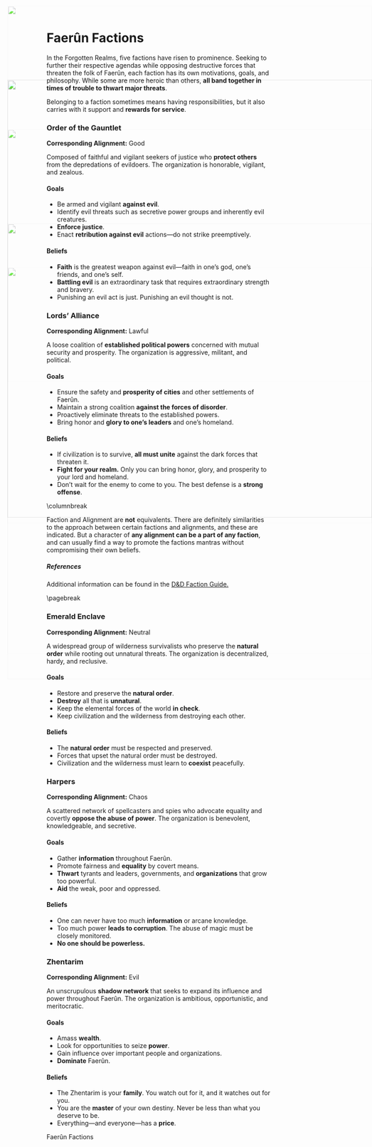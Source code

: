 # Faerûn Factions

In the Forgotten Realms, five factions have risen to prominence. Seeking to further their respective agendas while opposing destructive forces that threaten the folk of Faerûn, each faction has its own motivations, goals, and philosophy. While some are more heroic than others, **all band together in times of trouble to thwart major threats**.

Belonging to a faction sometimes means having responsibilities, but it also carries with it support and **rewards for service**.

### Order of the Gauntlet

<img src='https://www.gmbinder.com/images/uqqmbSb.png' style='position:absolute;top:282px;right:0px;width:820px; mix-blend-mode:multiply;filter:brightness(120%)saturate(120%)opacity(95%);transform:scaleX(1)scaleY(1.2);' />
 
**Corresponding Alignment:** Good

Composed of faithful and vigilant seekers of justice who **protect others** from the depredations of evildoers. The organization is honorable, vigilant, and zealous.

#### Goals
* Be armed and vigilant **against evil**.
* Identify evil threats such as secretive power groups and inherently evil creatures.
* **Enforce justice**.
* Enact **retribution against evil** actions—do not strike preemptively.

#### Beliefs
* **Faith** is the greatest weapon against evil—faith in one’s god, one’s friends, and one’s self.
* **Battling evil** is an extraordinary task that requires extraordinary strength and bravery.
* Punishing an evil act is just. Punishing an evil thought is not.

### Lords’ Alliance

<img src='https://www.gmbinder.com/images/GIVOM6t.png' style='position:absolute;top:625px;right:0px;width:820px; mix-blend-mode:multiply;filter:brightness(130%)saturate(100%)opacity(90%);transform:scaleX(1)scaleY(1.25);' />
 
**Corresponding Alignment:** Lawful

A loose coalition of **established political powers** concerned with mutual security and prosperity. The organization is aggressive, militant, and political.

#### Goals

* Ensure the safety and **prosperity of cities** and other settlements of Faerûn.
* Maintain a strong coalition **against the forces of disorder**.
* Proactively eliminate threats to the established powers.
* Bring honor and **glory to one’s leaders** and one’s homeland.

#### Beliefs

* If civilization is to survive, **all must unite** against the dark forces that threaten it.
* **Fight for your realm.** Only you can bring honor, glory, and prosperity to your lord and homeland.
* Don’t wait for the enemy to come to you. The best defense is a **strong offense**.

\columnbreak

Faction and Alignment are **not** equivalents. There are definitely similarities to the approach between certain factions and alignments, and these are indicated. But a character of **any alignment can be a part of any faction**, and can usually find a way to promote the factions mantras without compromising their own beliefs.

##### References

Additional information can be found in the [D&D Faction Guide.](https://rpg.rem.uz/Dungeons%20%26%20Dragons/D%26D%205th%20Edition/Adventure%20League/DDAL%20-%20A%20Guide%20to%20the%20Factions%20of%20Faerun.pdf "A Guide to the Factions of Faerûn")



\pagebreak



### Emerald Enclave

<img src='https://www.gmbinder.com/images/gzqerB3.png' style='position:absolute;top:46px;right:0px;width:820px; mix-blend-mode:multiply;filter:brightness(130%)saturate(120%)opacity(90%);transform:scaleX(1)scaleY(1.03);' />
 
**Corresponding Alignment:** Neutral

A widespread group of wilderness survivalists who preserve the **natural order** while rooting out unnatural threats. The organization is decentralized, hardy, and reclusive. 

#### Goals

* Restore and preserve the **natural order**.
* **Destroy** all that is **unnatural**.
* Keep the elemental forces of the world **in check**.
* Keep civilization and the wilderness from destroying each other.

#### Beliefs
* The **natural order** must be respected and preserved.
* Forces that upset the natural order must be destroyed.
* Civilization and the wilderness must learn to **coexist** peacefully.

### Harpers

<img src='https://www.gmbinder.com/images/Qnpml3H.png' style='position:absolute;top:344px;right:0px;width:820px; mix-blend-mode:multiply;filter:brightness(130%)saturate(120%)opacity(90%);transform:scaleX(1)scaleY(1.08);' />
 
**Corresponding Alignment:** Chaos

A scattered network of spellcasters and spies who advocate equality and covertly **oppose the abuse of power**. The organization is benevolent, knowledgeable, and secretive.

#### Goals

* Gather **information** throughout Faerûn.
* Promote fairness and **equality** by covert means.
* **Thwart** tyrants and leaders, governments, and **organizations** that grow too powerful.
* **Aid** the weak, poor and oppressed.

#### Beliefs
* One can never have too much **information** or arcane knowledge.
* Too much power **leads to corruption**. The abuse of magic must be closely monitored.
* **No one should be powerless.**

### Zhentarim

<img src='https://www.gmbinder.com/images/qkWJTkq.png' style='position:absolute;top:646px;right:0px;width:820px; mix-blend-mode:multiply;filter:brightness(130%)saturate(120%)opacity(90%);transform:scaleX(1)scaleY(1.06);' />
 
**Corresponding Alignment:** Evil

An unscrupulous **shadow network** that seeks to expand its influence and power throughout Faerûn. The organization is ambitious, opportunistic, and meritocratic. 

#### Goals

* Amass **wealth**.
* Look for opportunities to seize **power**.
* Gain influence over important people and organizations.
* **Dominate** Faerûn.

#### Beliefs
* The Zhentarim is your **family**. You watch out for it, and it watches out for you.
* You are the **master** of your own destiny. Never be less than what you deserve to be.
* Everything—and everyone—has a **price**.

<div class='footnote'>Faerûn Factions</div>
